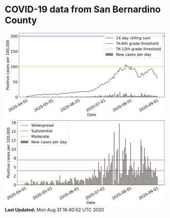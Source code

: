 # COVID-19 data from San Bernardino County
![image1](plots/graph.png)
![image2](plots/classification.png)
**Last Updated:** Mon Aug 31 16:40:02 UTC 2020